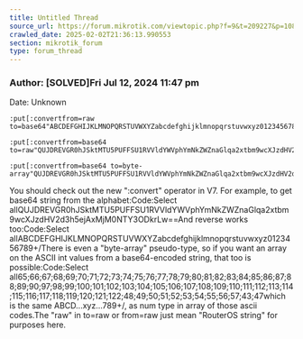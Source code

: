 ```yaml
---
title: Untitled Thread
source_url: https://forum.mikrotik.com/viewtopic.php?f=9&t=209227&p=1085402#p1085402
crawled_date: 2025-02-02T21:36:13.990553
section: mikrotik_forum
type: forum_thread
---
```


### Author: [SOLVED]Fri Jul 12, 2024 11:47 pm
Date: Unknown

```
:put[:convertfrom=raw to=base64"ABCDEFGHIJKLMNOPQRSTUVWXYZabcdefghijklmnopqrstuvwxyz0123456789+/"]
```

```
:put[:convertfrom=base64 to=raw"QUJDREVGR0hJSktMTU5PUFFSU1RVVldYWVphYmNkZWZnaGlqa2xtbm9wcXJzdHV2d3h5ejAxMjM0NTY3ODkrLw=="]
```

```
:put[:convertfrom=base64 to=byte-array"QUJDREVGR0hJSktMTU5PUFFSU1RVVldYWVphYmNkZWZnaGlqa2xtbm9wcXJzdHV2d3h5ejAxMjM0NTY3ODkrLw=="]
```

You should check out the new ":convert" operator in V7.  For example, to get base64 string from the alphabet:Code:Select allQUJDREVGR0hJSktMTU5PUFFSU1RVVldYWVphYmNkZWZnaGlqa2xtbm9wcXJzdHV2d3h5ejAxMjM0NTY3ODkrLw==And reverse works too:Code:Select allABCDEFGHIJKLMNOPQRSTUVWXYZabcdefghijklmnopqrstuvwxyz0123456789+/There is even a "byte-array" pseudo-type, so if you want an array on the ASCII int values from a base64-encoded string, that too is possible:Code:Select all65;66;67;68;69;70;71;72;73;74;75;76;77;78;79;80;81;82;83;84;85;86;87;88;89;90;97;98;99;100;101;102;103;104;105;106;107;108;109;110;111;112;113;114;115;116;117;118;119;120;121;122;48;49;50;51;52;53;54;55;56;57;43;47which is the same ABCD...xyz...789+/, as num type in array of those ascii codes.The "raw" in to=raw or from=raw just mean "RouterOS string" for purposes here.

